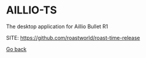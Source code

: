 # AILLIO-TS
 
 The desktop application for Aillio Bullet R1
 
 SITE: https://github.com/roastworld/roast-time-release

 [Go back](https://portable-linux-apps.github.io/apps.html)

